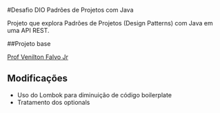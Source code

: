 #Desafio DIO Padrões de Projetos com Java

Projeto que explora Padrões de Projetos (Design Patterns) com Java em uma API REST.

##Projeto base

[Prof Venilton Falvo Jr](https://github.com/digitalinnovationone/lab-padroes-projeto-spring)

## Modificações

- Uso do Lombok para diminuição de código boilerplate
- Tratamento dos optionals